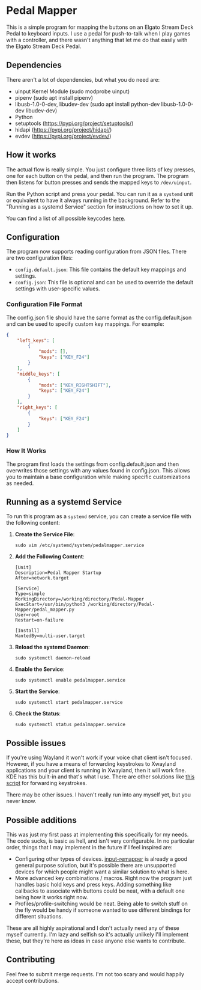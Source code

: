 # Pedal Mapper

This is a simple program for mapping the buttons on an Elgato Stream Deck Pedal
to keyboard inputs. I use a pedal for push-to-talk when I play games with a
controller, and there wasn't anything that let me do that easily with the Elgato
Stream Deck Pedal.

## Dependencies

There aren't a lot of dependencies, but what you do need are:
- uinput Kernel Module (sudo modprobe uinput)
- pipenv (sudo apt install pipenv)
- libusb-1.0-0-dev, libudev-dev (sudo apt install python-dev libusb-1.0-0-dev libudev-dev)
- Python
- setuptools (https://pypi.org/project/setuptools/)
- hidapi (https://pypi.org/project/hidapi/)
- evdev (https://pypi.org/project/evdev/)

## How it works

The actual flow is really simple. You just configure three lists of key presses,
one for each button on the pedal, and then run the program. The program then
listens for button presses and sends the mapped keys to `/dev/uinput`.

Run the Python script and press your pedal. You can run it as a `systemd` unit
or equivalent to have it always running in the background. Refer to the "Running as a systemd Service" section for instructions on how to set it up.


You can find a list of all possible keycodes
[here](https://github.com/torvalds/linux/blob/master/include/uapi/linux/input-event-codes.h).

## Configuration

The program now supports reading configuration from JSON files. There are two configuration files:
- `config.default.json`: This file contains the default key mappings and settings.
- `config.json`: This file is optional and can be used to override the default settings with user-specific values.

### Configuration File Format

The config.json file should have the same format as the config.default.json and can be used to specify custom key mappings. For example:
```json
{
    "left_keys": [
        {
            "mods": [],
            "keys": ["KEY_F24"]
        }
    ],
    "middle_keys": [
        {
            "mods": ["KEY_RIGHTSHIFT"],
            "keys": ["KEY_F24"]
        }
    ],
    "right_keys": [
        {
            "keys": ["KEY_F24"]
        }
    ]
}
```

### How It Works

The program first loads the settings from config.default.json and then overwrites those settings with any values found in config.json. This allows you to maintain a base configuration while making specific customizations as needed.

## Running as a systemd Service

To run this program as a `systemd` service, you can create a service file with the following content:

1. **Create the Service File**:
   ```
   sudo vim /etc/systemd/system/pedalmapper.service
   ```

2. **Add the Following Content**:
   ```
   [Unit]
   Description=Pedal Mapper Startup
   After=network.target

   [Service]
   Type=simple
   WorkingDirectory=/working/directory/Pedal-Mapper
   ExecStart=/usr/bin/python3 /working/directory/Pedal-Mapper/pedal_mapper.py
   User=root
   Restart=on-failure

   [Install]
   WantedBy=multi-user.target
   ```

3. **Reload the systemd Daemon**:
   ```
   sudo systemctl daemon-reload
   ```

4. **Enable the Service**:
   ```
   sudo systemctl enable pedalmapper.service
   ```

5. **Start the Service**:
   ```
   sudo systemctl start pedalmapper.service
   ```

6. **Check the Status**:
   ```
   sudo systemctl status pedalmapper.service
   ```

## Possible issues

If you're using Wayland it won't work if your voice chat client isn't focused.
However, if you have a means of forwarding keystrokes to Xwayland applications
and your client is running in Xwayland, then it will work fine. KDE has this
built-in and that's what I use. There are other solutions like [this
script](https://github.com/Rush/wayland-push-to-talk-fix/) for forwarding
keystrokes.

There may be other issues. I haven't really run into any myself yet, but you
never know.

## Possible additions

This was just my first pass at implementing this specifically for my needs. The
code sucks, is basic as hell, and isn't very configurable. In no particular
order, things that I may implement in the future if I feel inspired are:
- Configuring other types of devices.
  [input-remapper](https://github.com/sezanzeb/input-remapper) is already a good
  general purpose solution, but it's possible there are unsupported devices for
  which people might want a similar solution to what is here.
- More advanced key combinations / macros. Right now the program just handles
  basic hold keys and press keys. Adding something like callbacks to associate
  with buttons could be neat, with a default one being how it works right now.
- Profiles/profile-switching would be neat. Being able to switch stuff on the
  fly would be handy if someone wanted to use different bindings for different
  situations.

These are all highly aspirational and I don't actually need any of these myself
currently. I'm lazy and selfish so it's actually unlikely I'll implement these,
but they're here as ideas in case anyone else wants to contribute.

## Contributing

Feel free to submit merge requests. I'm not too scary and would happily accept
contributions.
